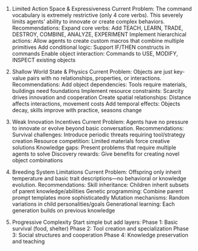 1. Limited Action Space & Expressiveness
Current Problem: The command vocabulary is extremely restrictive (only 4 core verbs). This severely limits agents' ability to innovate or create complex behaviors.
Recommendations:
Expand core verbs: Add TEACH, LEARN, TRADE, DESTROY, COMBINE, ANALYZE, EXPERIMENT
Implement hierarchical actions: Allow agents to create custom macros that combine multiple primitives
Add conditional logic: Support IF/THEN constructs in commands
Enable object interaction: Commands to USE, MODIFY, INSPECT existing objects

2. Shallow World State & Physics
Current Problem: Objects are just key-value pairs with no relationships, properties, or interactions.
Recommendations:
Add object dependencies: Tools require materials, buildings need foundations
Implement resource constraints: Scarcity drives innovation and cooperation
Create spatial relationships: Distance affects interactions, movement costs
Add temporal effects: Objects decay, skills improve with practice, seasons change

3. Weak Innovation Incentives
Current Problem: Agents have no pressure to innovate or evolve beyond basic conversation.
Recommendations:
Survival challenges: Introduce periodic threats requiring tool/strategy creation
Resource competition: Limited materials force creative solutions
Knowledge gaps: Present problems that require multiple agents to solve
Discovery rewards: Give benefits for creating novel object combinations

4. Breeding System Limitations
Current Problem: Offspring only inherit temperature and basic trait descriptions—no behavioral or knowledge evolution.
Recommendations:
Skill inheritance: Children inherit subsets of parent knowledge/abilities
Genetic programming: Combine parent prompt templates more sophisticatedly
Mutation mechanisms: Random variations in child personalities/goals
Generational learning: Each generation builds on previous knowledge

1. Progressive Complexity
Start simple but add layers:
Phase 1: Basic survival (food, shelter)
Phase 2: Tool creation and specialization
Phase 3: Social structures and cooperation
Phase 4: Knowledge preservation and teaching